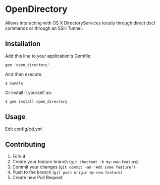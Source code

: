 # OpenDirectory

Allows interacting with OS X DirectoryServices locally through direct dscl commands or through an SSH Tunnel.

## Installation

Add this line to your application's Gemfile:

    gem 'open_directory'

And then execute:

    $ bundle

Or install it yourself as:

    $ gem install open_directory

## Usage

Edit config/od.yml 



## Contributing

1. Fork it
2. Create your feature branch (`git checkout -b my-new-feature`)
3. Commit your changes (`git commit -am 'Add some feature'`)
4. Push to the branch (`git push origin my-new-feature`)
5. Create new Pull Request
